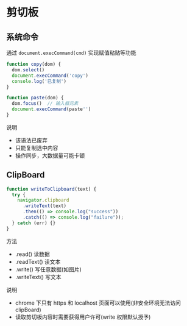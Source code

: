 # 剪切板

## 系统命令

通过 `document.execCommand(cmd)` 实现赋值粘贴等功能

```js
function copy(dom) {
  dom.select()
  document.execCommand('copy')
  console.log('已复制')
}

function paste(dom) {
  dom.focus()  // 输入框元素
  document.execCommand(paste'')
}
```

说明

- 该语法已废弃
- 只能复制选中内容
- 操作同步，大数据量可能卡顿

## ClipBoard

```js
function writeToClipboard(text) {
  try {
    navigator.clipboard
      .writeText(text)
      .then(() => console.log("success"))
      .catch(() => console.log("failure"));
  } catch (err) {}
}
```

方法

- .read() 读数据
- .readText() 读文本
- .write() 写任意数据(如图片)
- .writeText() 写文本

说明

- chrome 下只有 https 和 localhost 页面可以使用(非安全环境无法访问 clipBoard)
- 读取剪切板内容时需要获得用户许可(write 权限默认授予)
